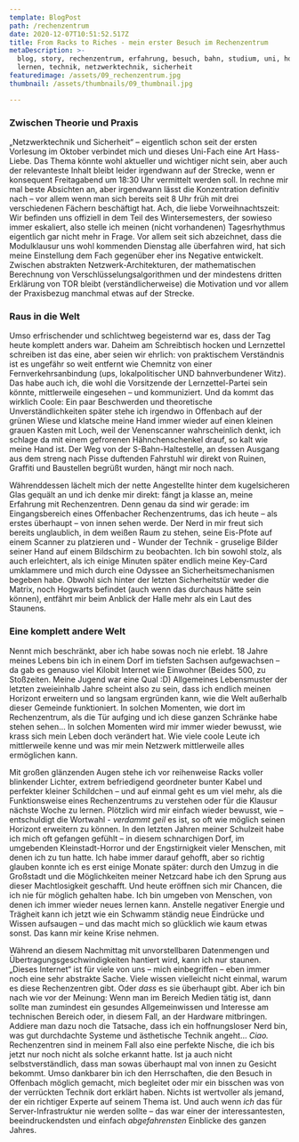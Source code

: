 ```yaml
---
template: BlogPost
path: /rechenzentrum
date: 2020-12-07T10:51:52.517Z
title: From Racks to Riches - mein erster Besuch im Rechenzentrum
metaDescription: >-
  blog, story, rechenzentrum, erfahrung, besuch, bahn, studium, uni, hochschule,
  lernen, technik, netzwerktechnik, sicherheit
featuredimage: /assets/09_rechenzentrum.jpg
thumbnail: /assets/thumbnails/09_thumbnail.jpg

---
```

### Zwischen Theorie und Praxis

„Netzwerktechnik und Sicherheit“ – eigentlich schon seit der ersten Vorlesung im Oktober verbindet mich und dieses Uni-Fach eine Art Hass-Liebe. Das Thema könnte wohl aktueller und wichtiger nicht sein, aber auch der relevanteste Inhalt bleibt leider irgendwann auf der Strecke, wenn er konsequent Freitagabend um 18:30 Uhr vermittelt werden soll. In rechne mir mal beste Absichten an, aber irgendwann lässt die Konzentration definitiv nach – vor allem wenn man sich bereits seit 8 Uhr früh mit drei verschiedenen Fächern beschäftigt hat. Ach, die liebe Vorweihnachtszeit: Wir befinden uns offiziell in dem Teil des Wintersemesters, der sowieso immer eskaliert, also stelle ich meinen (nicht vorhandenen) Tagesrhythmus eigentlich gar nicht mehr in Frage. Vor allem seit sich abzeichnet, dass die Modulklausur uns wohl kommenden Dienstag alle überfahren wird, hat sich meine Einstellung dem Fach gegenüber eher ins Negative entwickelt. Zwischen abstrakten Netzwerk-Architekturen, der mathematischen Berechnung von Verschlüsselungsalgorithmen und der mindestens dritten Erklärung von TOR bleibt (verständlicherweise) die Motivation und vor allem der Praxisbezug manchmal etwas auf der Strecke.



### Raus in die Welt

Umso erfrischender und schlichtweg begeisternd war es, dass der Tag heute komplett anders war. Daheim am Schreibtisch hocken und Lernzettel schreiben ist das eine, aber seien wir ehrlich: von praktischem Verständnis ist es ungefähr so weit entfernt wie Chemnitz von einer Fernverkehrsanbindung (ups, lokalpolitischer UND bahnverbundener Witz). Das habe auch ich, die wohl die Vorsitzende der Lernzettel-Partei sein könnte, mittlerweile eingesehen – und kommuniziert. Und da kommt das wirklich Coole: Ein paar Beschwerden und theoretische Unverständlichkeiten später stehe ich irgendwo in Offenbach auf der grünen Wiese und klatsche meine Hand immer wieder auf einen kleinen grauen Kasten mit Loch, weil der Venenscanner wahrscheinlich denkt, ich schlage da mit einem gefrorenen Hähnchenschenkel drauf, so kalt wie meine Hand ist. Der Weg von der S-Bahn-Haltestelle, an dessen Ausgang aus dem streng nach Pisse duftenden Fahrstuhl wir direkt von Ruinen, Graffiti und Baustellen begrüßt wurden, hängt mir noch nach.

Währenddessen lächelt mich der nette Angestellte hinter dem kugelsicheren Glas gequält an und ich denke mir direkt: fängt ja klasse an, meine Erfahrung mit Rechenzentren. Denn genau da sind wir gerade: im Eingangsbereich eines Offenbacher Rechenzentrums, das ich heute – als erstes überhaupt – von innen sehen werde. Der Nerd in mir freut sich bereits unglaublich, in dem weißen Raum zu stehen, seine Eis-Pfote auf einem Scanner zu platzieren und - Wunder der Technik - gruselige Bilder seiner Hand auf einem Bildschirm zu beobachten. Ich bin sowohl stolz, als auch erleichtert, als ich einige Minuten später endlich meine Key-Card umklammere und mich durch eine Odyssee an Sicherheitsmechanismen begeben habe. Obwohl sich hinter der letzten Sicherheitstür weder die Matrix, noch Hogwarts befindet (auch wenn das durchaus hätte sein können), entfährt mir beim Anblick der Halle mehr als ein Laut des Staunens.



### Eine komplett andere Welt 

Nennt mich beschränkt, aber ich habe sowas noch nie erlebt. 18 Jahre meines Lebens bin ich in einem Dorf im tiefsten Sachsen aufgewachsen – da gab es genauso viel Kilobit Internet wie Einwohner (Beides 500, zu Stoßzeiten. Meine Jugend war eine Qual :D) Allgemeines Lebensmuster der letzten zweieinhalb Jahre scheint also zu sein, dass ich endlich meinen Horizont erweitern und so langsam ergründen kann, wie die Welt außerhalb dieser Gemeinde funktioniert. In solchen Momenten, wie dort im Rechenzentrum, als die Tür aufging und ich diese ganzen Schränke habe stehen sehen… In solchen Momenten wird mir immer wieder bewusst, wie krass sich mein Leben doch verändert hat. Wie viele coole Leute ich mittlerweile kenne und was mir mein Netzwerk mittlerweile alles ermöglichen kann. 

Mit großen glänzenden Augen stehe ich vor reihenweise Racks voller blinkender Lichter, extrem befriedigend geordneter bunter Kabel und perfekter kleiner Schildchen – und auf einmal geht es um viel mehr, als die Funktionsweise eines Rechenzentrums zu verstehen oder für die Klausur nächste Woche zu lernen. Plötzlich wird mir einfach wieder bewusst, wie – entschuldigt die Wortwahl - *verdammt geil* es ist, so oft wie möglich seinen Horizont erweitern zu können. In den letzten Jahren meiner Schulzeit habe ich mich oft gefangen gefühlt – in diesem schnarchigen Dorf, im umgebenden Kleinstadt-Horror und der Engstirnigkeit vieler Menschen, mit denen ich zu tun hatte. Ich habe immer darauf gehofft, aber so richtig glauben konnte ich es erst einige Monate später: durch den Umzug in die Großstadt und die Möglichkeiten meiner Netzcard habe ich den Sprung aus dieser Machtlosigkeit geschafft. Und heute eröffnen sich mir Chancen, die ich nie für möglich gehalten habe. Ich bin umgeben von Menschen, von denen ich immer wieder neues lernen kann. Anstelle negativer Energie und Trägheit kann ich jetzt wie ein Schwamm ständig neue Eindrücke und Wissen aufsaugen – und das macht mich so glücklich wie kaum etwas sonst. Das kann mir keine Krise nehmen.





Während an diesem Nachmittag mit unvorstellbaren Datenmengen und Übertragungsgeschwindigkeiten hantiert wird, kann ich nur staunen. „Dieses Internet“ ist für viele von uns – mich einbegriffen – eben immer noch eine sehr abstrakte Sache. Viele wissen vielleicht nicht einmal, warum es diese Rechenzentren gibt. Oder *dass* es sie überhaupt gibt. Aber ich bin nach wie vor der Meinung: Wenn man im Bereich Medien tätig ist, dann sollte man zumindest ein gesundes Allgemeinwissen und Interesse am technischen Bereich oder, in diesem Fall, an der Hardware mitbringen. Addiere man dazu noch die Tatsache, dass ich ein hoffnungsloser Nerd bin, was gut durchdachte Systeme und ästhetische Technik angeht… *Ciao.* Rechenzentren sind in meinem Fall also eine perfekte Nische, die ich bis jetzt nur noch nicht als solche erkannt hatte. Ist ja auch nicht selbstverständlich, dass man sowas überhaupt mal von innen zu Gesicht bekommt. Umso dankbarer bin ich den Herrschaften, die den Besuch in Offenbach möglich gemacht, mich begleitet oder mir ein bisschen was von der verrückten Technik dort erklärt haben. Nichts ist wertvoller als jemand, der ein richtiger Experte auf seinem Thema ist. Und auch wenn *ich* das für Server-Infrastruktur nie werden sollte – das war einer der interessantesten, beeindruckendsten und einfach *abgefahrensten* Einblicke des ganzen Jahres.
